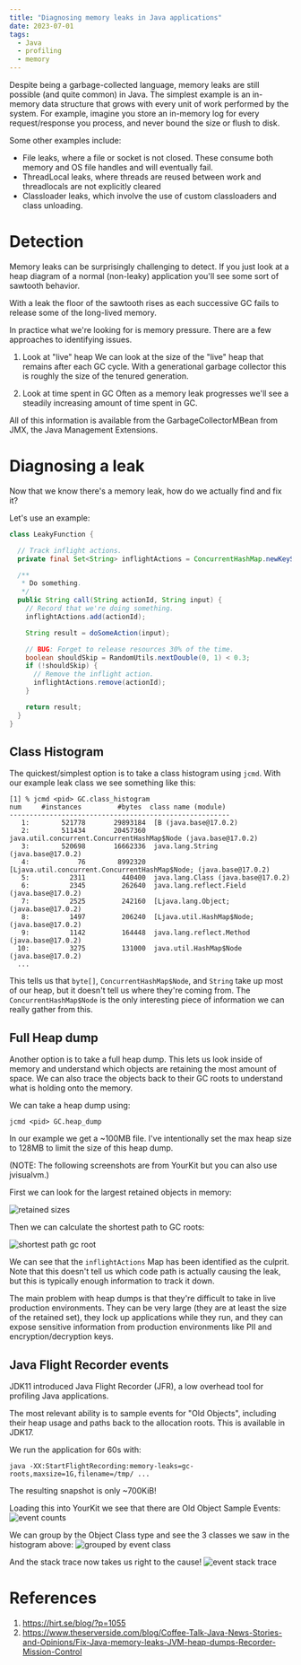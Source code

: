 ```yaml
---
title: "Diagnosing memory leaks in Java applications"
date: 2023-07-01
tags:
  - Java
  - profiling
  - memory
---
```


Despite being a garbage-collected language, memory leaks are still possible (and quite common) in
Java. The simplest example is an in-memory data structure that grows with every unit of work
performed by the system. For example, imagine you store an in-memory log for every request/response
you process, and never bound the size or flush to disk.

Some other examples include:

* File leaks, where a file or socket is not closed. These consume both memory and OS file handles
  and will eventually fail.
* ThreadLocal leaks, where threads are reused between work and threadlocals are not explicitly
  cleared
* Classloader leaks, which involve the use of custom classloaders and class unloading.

# Detection

Memory leaks can be surprisingly challenging to detect. If you just look at a heap diagram of a
normal (non-leaky) application you'll see some sort of sawtooth behavior.

With a leak the floor of the sawtooth rises as each successive GC fails to release some of the
long-lived memory.

In practice what we're looking for is memory pressure. There are a few approaches to identifying
issues.

1. Look at "live" heap
   We can look at the size of the "live" heap that remains after each GC cycle. With a generational
   garbage collector this is roughly the size of the tenured generation.

2. Look at time spent in GC
   Often as a memory leak progresses we'll see a steadily increasing amount of time spent in GC.

All of this information is available from the GarbageCollectorMBean from JMX, the Java Management
Extensions.

# Diagnosing a leak

Now that we know there's a memory leak, how do we actually find and fix it?

Let's use an example:

```java
class LeakyFunction {

  // Track inflight actions.
  private final Set<String> inflightActions = ConcurrentHashMap.newKeySet();

  /**
   * Do something.
   */
  public String call(String actionId, String input) {
    // Record that we're doing something.
    inflightActions.add(actionId);

    String result = doSomeAction(input);

    // BUG: Forget to release resources 30% of the time.
    boolean shouldSkip = RandomUtils.nextDouble(0, 1) < 0.3;
    if (!shouldSkip) {
      // Remove the inflight action.
      inflightActions.remove(actionId);
    }

    return result;
  }
}
```

## Class Histogram

The quickest/simplest option is to take a class histogram using `jcmd`. With our example leak class
we see something like this:

```
[1] % jcmd <pid> GC.class_histogram
num     #instances         #bytes  class name (module)
-------------------------------------------------------
   1:        521778       29893184  [B (java.base@17.0.2)
   2:        511434       20457360  java.util.concurrent.ConcurrentHashMap$Node (java.base@17.0.2)
   3:        520698       16662336  java.lang.String (java.base@17.0.2)
   4:            76        8992320  [Ljava.util.concurrent.ConcurrentHashMap$Node; (java.base@17.0.2)
   5:          2311         440400  java.lang.Class (java.base@17.0.2)
   6:          2345         262640  java.lang.reflect.Field (java.base@17.0.2)
   7:          2525         242160  [Ljava.lang.Object; (java.base@17.0.2)
   8:          1497         206240  [Ljava.util.HashMap$Node; (java.base@17.0.2)
   9:          1142         164448  java.lang.reflect.Method (java.base@17.0.2)
  10:          3275         131000  java.util.HashMap$Node (java.base@17.0.2)
  ...
```

This tells us that `byte[]`, `ConcurrentHashMap$Node`, and `String` take up most of our heap, but it
doesn't tell us where they're coming from. The `ConcurrentHashMap$Node` is the only interesting
piece of information we can really gather from this.

## Full Heap dump

Another option is to take a full heap dump. This lets us look inside of memory and understand which
objects are retaining the most amount of space. We can also trace the objects back to their GC roots
to understand what is holding onto the memory.

We can take a heap dump using:
```shell
jcmd <pid> GC.heap_dump
```

In our example we get a ~100MB file. I've intentionally set the max heap size to 128MB to limit the
size of this heap dump.

(NOTE: The following screenshots are from YourKit but you can also use jvisualvm.)

First we can look for the largest retained objects in memory:

![retained sizes](retained_sizes.png)

Then we can calculate the shortest path to GC roots:

![shortest path gc root](shortest_path_gc_root.png)

We can see that the `inflightActions` Map has been identified as the culprit. Note that this doesn't
tell us which code path is actually causing the leak, but this is typically enough information to
track it down.

The main problem with heap dumps is that they're difficult to take in live production environments.
They can be very large (they are at least the size of the retained set), they lock up applications
while they run, and they can expose sensitive information from production environments like PII and
encryption/decryption keys.

## Java Flight Recorder events

JDK11 introduced Java Flight Recorder (JFR), a low overhead tool for profiling Java applications.

The most relevant ability is to sample events for "Old Objects", including their heap usage and
paths back to the allocation roots. This is available in JDK17.

We run the application for 60s with:
```shell
java -XX:StartFlightRecording:memory-leaks=gc-roots,maxsize=1G,filename=/tmp/ ...
```

The resulting snapshot is only ~700KiB!

Loading this into YourKit we see that there are Old Object Sample Events:
![event counts](old_object_event_count.png)

We can group by the Object Class type and see the 3 classes we saw in the histogram above:
![grouped by event class](group_by_object_event_class.png)

And the stack trace now takes us right to the cause!
![event stack trace](object_event_stack_trace.png)

# References
1. https://hirt.se/blog/?p=1055
2. https://www.theserverside.com/blog/Coffee-Talk-Java-News-Stories-and-Opinions/Fix-Java-memory-leaks-JVM-heap-dumps-Recorder-Mission-Control
